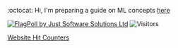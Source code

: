 :octocat:  Hi,  I'm preparing a guide on ML concepts [here](https://github.com/fatemehsrz/ML_Concepts)

<a href="https://www.justsoftwaresolutions.co.uk/flagpoll/more.php?id=1483"><img src="https://www.justsoftwaresolutions.co.uk/flagpoll/image.php?id=1483&size=small" alt="FlagPoll by Just Software Solutions Ltd"></a> ![Visitors](https://profile-counter.glitch.me/{fatemehsrz}/count.svg)  

<script type="text/javascript" src="https://cdn.livetrafficfeed.com/static/hitcounterjs/live.js?sty=17&min=7&sta=1&uni=1&tz=America%2FNew_York&ro=0"></script><noscript id="LTF_hitcounter"><a href="https://livetrafficfeed.com/hit-counter">Website Hit Counters</a></noscript>


